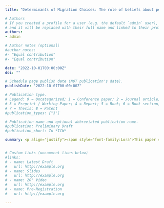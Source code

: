 ```yaml
---
title: "Determinants of Migration Choices: The role of beliefs about pecuniary and nonpecuniary outcomes"

# Authors
# If you created a profile for a user (e.g. the default `admin` user), write the username (folder name) here
# and it will be replaced with their full name and linked to their profile.
authors:
- admin

# Author notes (optional)
#author_notes:
#- "Equal contribution"
#- "Equal contribution"

date: "2022-10-01T00:00:00Z"
doi: ""

# Schedule page publish date (NOT publication's date).
publishDate: "2022-10-01T00:00:00Z"

# Publication type.
# Legend: 0 = Uncategorized; 1 = Conference paper; 2 = Journal article;
# 3 = Preprint / Working Paper; 4 = Report; 5 = Book; 6 = Book section;
# 7 = Thesis; 8 = Patent
#publication_types: ["3"]

# Publication name and optional abbreviated publication name.
#publication: Preliminary Draft
#publication_short: In *ICW*

summary: <p align="justify"><span style="font-family:Lora">This paper studies the determinants of young and highly educated individuals' migration choices in lagging-behind regions, with a focus on expected career and non-career related factors. I collect a rich data set on subjective expectations at the time when individuals are making migration choices in one of the poorest regions of Spain. The use of subjective expectations data to estimate a life-cycle model of migration choice allows me to mitigate the identification problem regarding the separation of preferences and beliefs. I find that both expected career-related outcomes and non-career related outcomes are significant determinants of the choice between no-migration, short-term and long-term migration. To quantify the relative role of the two set of outcomes on migration choices I perform counterfactual exercises. My results show that non-career related factors play a larger role than career-related ones. For example, the change in the expected probability of choosing to not migrate is about 60% larger when individuals expect the same non-career outcomes across choices than when they perceive equal career related outcomes across them.</span>


# Custom links (uncomment lines below)
#links:
# - name: Latest Draft
#   url: http://example.org
# - name: Slides
#   url: http://example.org
# - name: 20' Video
#   url: http://example.org
# - name: Pre-Registration
#   url: http://example.org

---
```



